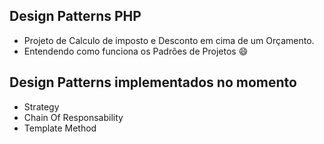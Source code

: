 ## Design Patterns PHP
- Projeto de Calculo de imposto e Desconto em cima de um Orçamento.
- Entendendo como funciona os Padrões de Projetos :smile:

## Design Patterns implementados no momento
- Strategy
- Chain Of Responsability
- Template Method